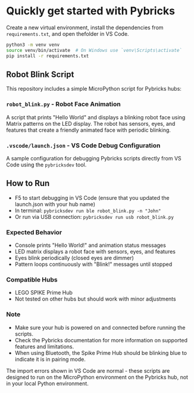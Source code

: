 # Quickly get started with Pybricks

Create a new virtual environment, install the dependencies from `requirements.txt`, and open thefolder in VS Code.

```bash
python3 -m venv venv
source venv/bin/activate  # On Windows use `venv\Scripts\activate`
pip install -r requirements.txt
```

## Robot Blink Script

This repository includes a simple MicroPython script for Pybricks hubs:

### `robot_blink.py` - Robot Face Animation
A script that prints "Hello World" and displays a blinking robot face using Matrix patterns on the LED display. The robot has sensors, eyes, and features that create a friendly animated face with periodic blinking.

### `.vscode/launch.json` - VS Code Debug Configuration
A sample configuration for debugging Pybricks scripts directly from VS Code using the `pybricksdev` tool.

## How to Run

- F5 to start debugging in VS Code (ensure that you updated the launch.json with your hub name)
- In terminal: ```pybricksdev run ble robot_blink.py -n "John"```
- Or run via USB connection: ```pybricksdev run usb robot_blink.py```

### Expected Behavior
- Console prints "Hello World!" and animation status messages
- LED matrix displays a robot face with sensors, eyes, and features
- Eyes blink periodically (closed eyes are dimmer)
- Pattern loops continuously with "Blink!" messages until stopped

### Compatible Hubs

- LEGO SPIKE Prime Hub
- Not tested on other hubs but should work with minor adjustments

### Note
- Make sure your hub is powered on and connected before running the scripts.
- Check the Pybricks documentation for more information on supported features and limitations.
- When using Bluetooth, the Spike Prime Hub should be blinking blue to indicate it is in pairing mode.

The import errors shown in VS Code are normal - these scripts are designed to run on the MicroPython environment on the Pybricks hub, not in your local Python environment.
